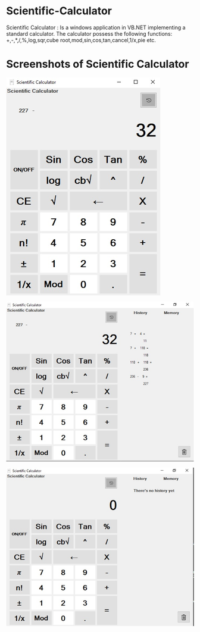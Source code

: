 # Scientific-Calculator
Scientific Calculator : Is a windows application in VB.NET implementing a standard calculator. 
The calculator possess the following functions: +,-,*,/,%,log,sqr,cube root,mod,sin,cos,tan,cancel,1/x,pie etc.

# Screenshots of Scientific Calculator

![My SS](https://github.com/rbhat234/Scientific-Calculator/blob/master/scientific%20calculator/s1.jpg)

![My SS](https://github.com/rbhat234/Scientific-Calculator/blob/master/scientific%20calculator/s2.jpg)

![My SS](https://github.com/rbhat234/Scientific-Calculator/blob/master/scientific%20calculator/s3.jpg)
